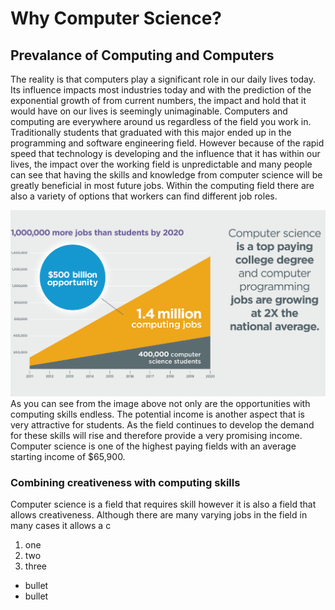 # Why Computer Science?

## Prevalance of Computing and Computers
The reality is that computers play a significant role in our daily lives today. Its influence impacts most industries today and with the prediction of the exponential growth of from current numbers, the impact and hold that it would have on our lives is seemingly unimaginable. Computers and computing are everywhere around us regardless of the field you work in. Traditionally students that graduated with this major ended up in the programming and software engineering field. However because of the rapid speed that technology is developing and the influence that it has within our lives, the impact over the working field is unpredictable and many people can see that having the skills and knowledge from computer science will be greatly beneficial in most future jobs. Within the computing field there are also a variety of options that workers can find different job roles.

![](more-jobs-than-students1.png)
As you can see from the image above not only are the opportunities with computing skills endless. The potential income is another aspect that is very attractive for students. As the field continues to develop the demand for these skills will rise and therefore provide a very promising income. Computer science is one of the highest paying fields with an average starting income of $65,900. 


### Combining creativeness with computing skills

Computer science is a field that requires skill however it is also a field that allows creativeness. Although there are many varying jobs in the field in many cases it allows a c

1. one
2. two
3. three

* bullet
* bullet

